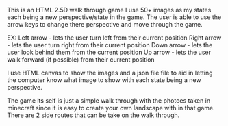 This is an HTML 2.5D walk through game
I use 50+ images as my states each being a new perspective/state in the game.
The user is able to use the arrow keys to change there perspective and move through the game.

EX:
  Left arrow - lets the user turn left from their current position
  Right arrow - lets the user turn right from their current position
  Down arrow - lets the user look behind them from the current position
  Up arrow - lets the user walk forward (if possible) from their current position
  
I use HTML canvas to show the images and a json file file to aid in letting the computer know what image to show with
each state being a new perspective.

The game its self is just a simple walk through with the photoes taken in minecraft since it is easy to create your own landscape with in that game.
There are 2 side routes that can be take on the walk through.
